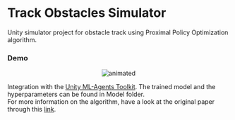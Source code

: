# Track Obstacles Simulator

Unity simulator project for obstacle track using Proximal Policy Optimization algorithm.

### Demo
<p align="center">
  <img src="Demo/Demo_Simulator.gif" alt="animated" />
</p>

Integration with the [Unity ML-Agents Toolkit](https://github.com/Unity-Technologies/ml-agents). The trained model and the hyperparameters can be found in Model folder.
<br> For more information on the algorithm, have a look at the original paper through this [link](https://arxiv.org/abs/1707.06347).
